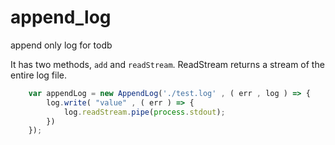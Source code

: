 # append_log
append only log for todb

It has two methods, `add` and `readStream`. ReadStream returns a stream of the entire log file.

```javascript
	var appendLog = new AppendLog('./test.log' , ( err , log ) => {
		log.write( "value" , ( err ) => {
			log.readStream.pipe(process.stdout);
		})
	});

```